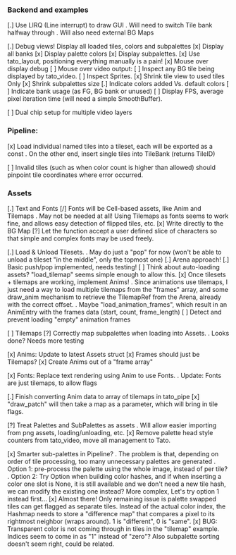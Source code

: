 
### Backend and examples

[.] Use LIRQ (Line interrupt) to draw GUI
    . Will need to switch Tile bank halfway through
    . Will also need external BG Maps

[.] Debug views! Display all loaded tiles, colors and subpalettes
    [x] Display all banks
    [x] Display palette colors
    [x] Display subpalettes.
    [x] Use tato_layout, positioning everything manually is a pain!
    [x] Mouse over display debug
    [ ] Mouse over video output:
        [ ] Inspect any BG tile being displayed by tato_video.
        [ ] Inspect Sprites.
    [x] Shrink tile view to used tiles Only
    [x] Shrink subpalettes size
    [.] Indicate colors added Vs. default colors
    [ ] Indicate bank usage (as FG, BG bank or unused)
    [ ] Display FPS, average pixel iteration time (will need a simple SmoothBuffer).

[ ] Dual chip setup for multiple video layers

### Pipeline:

[x] Load individual named tiles into a tileset, each will be exported as a const
    . On the other end, insert single tiles into TileBank (returns TileID)

[ ] Invalid tiles (such as when color count is higher than allowed) should pinpoint tile coordinates where error occurred.

### Assets

[.] Text and Fonts
    [/] Fonts will be Cell-based assets, like Anim and Tilemaps
        . May not be needed at all! Using Tilemaps as fonts seems to work fine, and allows easy detection of flipped tiles, etc.
    [x] Write directly to the BG Map
    [?] Let the function accept a user defined slice of characters so that simple and complex fonts may be used freely.

[.] Load & Unload Tilesets.
    . May do just a "pop" for now (won't be able to unload a tileset "in the middle", only the topmost one)
    [.] Arena approach!
        [.] Basic push/pop implemented, needs testing!
        [ ] Think about auto-loading assets? "load_tilemap" seems simple enough to allow this.
        [x] Once tilesets + tilemaps are working, implement Anims!
        . Since animations use tilemaps, I just need a way to load multiple tilemaps from the "frames" array, and some draw_anim mechanism to retrieve the TilemapRef from the Arena, already with the correct offset.
        . Maybe "load_animation_frames", which result in an AnimEntry with the frames data (start, count, frame_length)
        [ ] Detect and prevent loading "empty" animation frames

[ ] Tilemaps
    [?] Correctly map subpalettes when loading into Assets.
        . Looks done? Needs more testing

[x] Anims: Update to latest Assets struct
    [x] Frames should just be Tilemaps?
    [x] Create Anims out of a "frame array"

[x] Fonts: Replace text rendering using Anim to use Fonts.
    . Update: Fonts are just tilemaps, to allow flags

[.] Finish converting Anim data to array of tilemaps in tato_pipe
    [x] "draw_patch" will then take a map as a parameter, which will bring in tile flags.

[?] Treat Palettes and SubPalettes as assets
    . Will allow easier importing from png assets, loading/unloading, etc.
    [x] Remove palette head style counters from tato_video, move all management to Tato.

[x] Smarter sub-palettes in Pipeline?
    . The problem is that, depending on order of tile processing, too many unnecessary palettes are generated
    . Option 1: pre-process the palette using the whole image, instead of per tile?
    . Option 2: Try Option<u8> when building color hashes, and if when inserting a color one slot is None, it is still available and we don't need a new tile hash, we can modify the existing one instead? More complex, Let's try option 1 instead first...
    [x] Almost there! Only remaining issue is palette swapped tiles can get flagged as separate tiles. Instead of the actual color index, the Hashmap needs to store a "difference map" that compares a pixel to its rightmost neighbor (wraps around). 1 is "different", 0 is "same".
    [x] BUG: Transparent color is not coming through in tiles in the "tilemap" example. Indices seem to come in as "1" instead of "zero"? Also subpalette sorting doesn't seem right, could be related.
